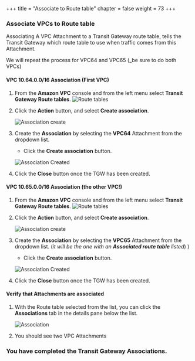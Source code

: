 +++
title = "Associate to Route table"
chapter = false
weight = 73
+++

### Associate VPCs to Route table

Associating A VPC Attachment to a Transit Gateway route table, tells the Transit Gateway which route table to use when traffic comes from this Attachment.

We will repeat the process for VPC64 and VPC65 (_be sure to do both VPCs)


#### VPC 10.64.0.0/16 Association (First VPC)
1. From the **Amazon VPC** console and from the left menu select **Transit Gateway Route tables**.
   ![Route tables](/images/tgw-assoc-list.png)

1. Click the **Action** button, and select **Create association**.

   ![Association create](/images/tgw-assoc-vpc64-create.png)

1. Create the **Association** by selecting the **VPC64** Attachment from the dropdown list.
    - Click the **Create association** button.

    ![Association Created](/images/tgw-assoc-vpc64-created.png)
1. Click the **Close** button once the TGW has been created.

#### VPC 10.65.0.0/16 Association (the other VPC!)
1. From the **Amazon VPC** console and from the left menu select **Transit Gateway Route tables**.
   ![Route tables](/images/tgw-assoc-list.png)

1. Click the **Action** button, and select **Create association**.

   ![Association create](/images/tgw-assoc-vpc65-create.png)

1. Create the **Association** by selecting the **VPC65** Attachment from the dropdown list. (_it will be the one with an **Associated route table** listed_) )
    - Click the **Create association** button.

    ![Association Created](/images/tgw-assoc-vpc65-created.png)
1. Click the **Close** button once the TGW has been created.

#### Verify that Attachments are associated


1. With the Route table selected from the list, you can click the **Associations** tab in the details pane below the list. 

   ![Association](/images/tgw-rt-assocs.png)
   
1. You should see two VPC Attachments   


### You have completed the Transit Gateway Associations.